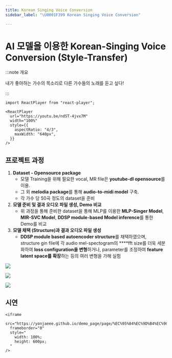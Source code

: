 ```yaml
---
title: Korean Singing Voice Conversion
sidebar_label: "\U0001F399 Korean Singing Voice Conversion"

---
```

# AI 모델을 이용한 Korean-Singing Voice Conversion (Style-Transfer)

:::note 개요

내가 좋아하는 가수의 목소리로 다른 가수들의 노래를 듣고 싶다!

:::

```mdx-code-block
import ReactPlayer from "react-player";

<ReactPlayer
  url="https://youtu.be/ndST-4jvx7M"
  width="100%"
  style={{
    aspectRatio: "4/3",
    maxWidth: "640px",
  }}
/>
```

## 프로젝트 과정

1. **Dataset - Opensource package**
   * 모델 Training을 위해 필요한 vocal, MR file은 **youtube-dl opensource**를 이용.
   * 그 외 **melodia package**를 통해 **audio-to-midi model** 구축.
   * 각 가수 당 50곡 정도의 dataset을 준비
2. **모델 준비 및 결과 오디오 파일 생성, Demo 비교**
   * 위 과정을 통해 준비한 dataset을 통해 MLP를 이용한 **MLP-Singer Model**, **MIR-SVC Model**, **DDSP module-based Model inference**를 통한 Demo를 비교
3. **모델 채택 (Structure)과 결과 오디오 파일 생성**
   * **DDSP module based autoencoder structure**를 채택하였으며, structure gin file에 각 audio mel-spectogram의 ****fft size를 더욱 세분화하여 **loss configuration을 변형**하거나, parameter를 조정하여 **feature latent space를 확장**하는 등의 여러 변형을 가해 실험

![](https://res.cloudinary.com/dr6b9c9ko/image/upload/v1666961556/conference/2021-2/Korean%20Singing%20Voice%20Conversion/singing_1_jrpc3u.png)

![](https://res.cloudinary.com/dr6b9c9ko/image/upload/v1666961554/conference/2021-2/Korean%20Singing%20Voice%20Conversion/singing_2_albs3z.png)

![](https://res.cloudinary.com/dr6b9c9ko/image/upload/v1666961562/conference/2021-2/Korean%20Singing%20Voice%20Conversion/singing_3_l3sqbf.png)

## 시연

```mdx-code-block
<iframe 
  src="https://yonjaeee.github.io/demo_page/page/%EC%95%84%EC%9D%B4%EC%9C%A0.html"
  frameborder="0"
  style="
  	width: 100%;
    height: 600px;
  "
/>
```
